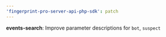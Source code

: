 ```yaml
---
'fingerprint-pro-server-api-php-sdk': patch
---
```


**events-search**: Improve parameter descriptions for `bot`, `suspect`